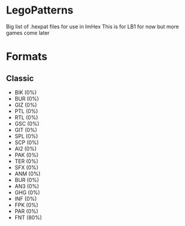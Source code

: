 # LegoPatterns
Big list of .hexpat files for use in ImHex
This is for LB1 for now but more games come later
# Formats

## Classic
- BIK (0%)
- BUR (0%)
- GIZ (0%)
- PTL (0%)
- RTL (0%)
- GSC (0%)
- GIT (0%)
- SPL (0%)
- SCP (0%)
- AI2 (0%)
- PAK (0%)
- TER (0%)
- SFX (0%)
- ANM (0%)
- BUR (0%)
- AN3 (0%)
- GHG (0%)
- INF (0%)
- FPK (0%)
- PAR (0%)
- FNT (80%)
